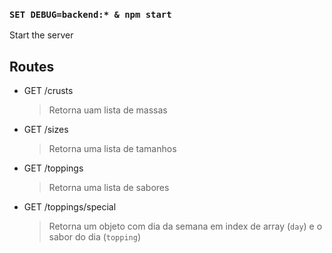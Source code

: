 ### `SET DEBUG=backend:* & npm start`

Start the server

## Routes

- GET /crusts

  > Retorna uam lista de massas

- GET /sizes

  > Retorna uma lista de tamanhos

- GET /toppings

  > Retorna uma lista de sabores

- GET /toppings/special
  > Retorna um objeto com dia da semana em index de array (`day`) e o sabor do dia (`topping`)
